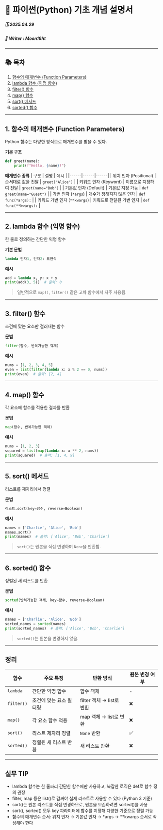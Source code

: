 # 🐍 파이썬(Python) 기초 개념 설명서

##### 🗓️ 2025.04.29
##### 📝 Writer : Moon19ht

---

## 📚 목차

1. [함수의 매개변수 (Function Parameters)](#-1-함수의-매개변수-function-parameters)
2. [lambda 함수 (익명 함수)](#-2-lambda-함수-익명-함수)
3. [filter() 함수](#-3-filter-함수)
4. [map() 함수](#-4-map-함수)
5. [sort() 메서드](#-5-sort-메서드)
6. [sorted() 함수](#-6-sorted-함수)

---

## 1. 함수의 매개변수 (Function Parameters)

Python 함수는 다양한 방식으로 매개변수를 받을 수 있다.

**기본 구조**
```python
def greet(name):
    print(f"Hello, {name}!")
```

**매개변수 종류**
| 구분 | 설명 | 예시 |
|------|------|------|
| 위치 인자 (Positional) | 순서대로 값을 전달 | `greet("Alice")` |
| 키워드 인자 (Keyword) | 이름으로 지정하여 전달 | `greet(name="Bob")` |
| 기본값 인자 (Default) | 기본값 지정 가능 | `def greet(name="Guest")` |
| 가변 인자 (`*args`) | 개수가 정해지지 않은 인자 | `def func(*args):` |
| 키워드 가변 인자 (`**kwargs`) | 키워드로 전달된 가변 인자 | `def func(**kwargs):` |

---

## 2. lambda 함수 (익명 함수)

한 줄로 정의하는 간단한 익명 함수

**기본 문법**
```python
lambda 인자1, 인자2: 표현식
```

**예시**
```python
add = lambda x, y: x + y
print(add(3, 5))  # 출력: 8
```

> 일반적으로 `map()`, `filter()` 같은 고차 함수에서 자주 사용됨.

---

## 3. filter() 함수

조건에 맞는 요소만 걸러내는 함수

**문법**
```python
filter(함수, 반복가능한 객체)
```

**예시**
```python
nums = [1, 2, 3, 4, 5]
even = list(filter(lambda x: x % 2 == 0, nums))
print(even)  # 출력: [2, 4]
```

---

## 4. map() 함수

각 요소에 함수를 적용한 결과를 반환

**문법**
```python
map(함수, 반복가능한 객체)
```

**예시**
```python
nums = [1, 2, 3]
squared = list(map(lambda x: x ** 2, nums))
print(squared)  # 출력: [1, 4, 9]
```

---

## 5. sort() 메서드

리스트를 제자리에서 정렬

**문법**
```python
리스트.sort(key=함수, reverse=Boolean)
```

**예시**
```python
names = ['Charlie', 'Alice', 'Bob']
names.sort()
print(names)  # 출력: ['Alice', 'Bob', 'Charlie']
```

> `sort()`는 원본을 직접 변경하며 `None`을 반환함.

---

## 6. sorted() 함수

정렬된 새 리스트를 반환

**문법**
```python
sorted(반복가능한 객체, key=함수, reverse=Boolean)
```

**예시**
```python
names = ['Charlie', 'Alice', 'Bob']
sorted_names = sorted(names)
print(sorted_names)  # 출력: ['Alice', 'Bob', 'Charlie']
```

> `sorted()`는 원본을 변경하지 않음.

---

## 정리

| 함수 | 주요 특징 | 반환 방식 | 원본 변경 여부 |
|------|-----------|-----------|----------------|
| `lambda` | 간단한 익명 함수 | 함수 객체 | - |
| `filter()` | 조건에 맞는 요소 필터링 | filter 객체 → list로 변환 | ❌ |
| `map()` | 각 요소 함수 적용 | map 객체 → list로 변환 | ❌ |
| `sort()` | 리스트 제자리 정렬  | `None` 반환 | ✅ |
| `sorted()` | 정렬된 새 리스트 반환 | 새 리스트 반환 | ❌ |

---

## 실무 TIP

- lambda 함수는 한 줄짜리 간단한 함수에만 사용하고, 복잡한 로직은 def로 함수 정의 권장
- filter, map 등은 list()로 감싸야 실제 리스트로 사용할 수 있다 (Python 3 기준)
- sort()는 원본 리스트를 직접 변경하므로, 원본을 보존하려면 sorted()를 사용
- sort(), sorted() 모두 key 파라미터에 함수를 지정해 다양한 기준으로 정렬 가능
- 함수의 매개변수 순서: 위치 인자 → 기본값 인자 → *args → **kwargs 순서로 작성해야 한다
